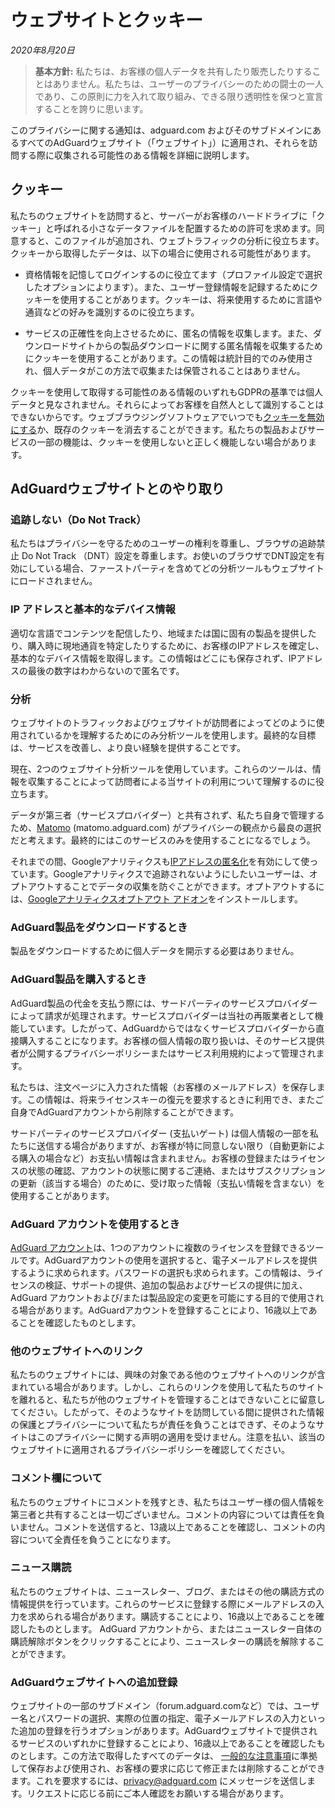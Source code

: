 # ウェブサイトとクッキー
*2020年8月20日*
> **基本方針:** 私たちは、お客様の個人データを共有したり販売したりすることはありません。私たちは、ユーザーのプライバシーのための闘士の一人であり、この原則に力を入れて取り組み、できる限り透明性を保つと宣言することを誇りに思います。

このプライバシーに関する通知は、adguard.com およびそのサブドメインにあるすべてのAdGuardウェブサイト（「ウェブサイト」）に適用され、それらを訪問する際に収集される可能性のある情報を詳細に説明します。

## クッキー

私たちのウェブサイトを訪問すると、サーバーがお客様のハードドライブに「クッキー」と呼ばれる小さなデータファイルを配置するための許可を求めます。同意すると、このファイルが追加され、ウェブトラフィックの分析に役立ちます。クッキーから取得したデータは、以下の場合に使用される可能性があります。

* 資格情報を記憶してログインするのに役立てます（プロファイル設定で選択したオプションによります）。また、ユーザー登録情報を記録するためにクッキーを使用することがあります。クッキーは、将来使用するために言語や通貨などの好みを識別するのに役立ちます。

* サービスの正確性を向上させるために、匿名の情報を収集します。また、ダウンロードサイトからの製品ダウンロードに関する匿名情報を収集するためにクッキーを使用することがあります。この情報は統計目的でのみ使用され、個人データがこの方法で収集または保管されることはありません。

クッキーを使用して取得する可能性のある情報のいずれもGDPRの基準では個人データと見なされません。それらによってお客様を自然人として識別することはできないからです。ウェブブラウジングソフトウェアでいつでも[クッキーを無効にする](http://www.wikihow.com/Disable-Cookies)か、既存のクッキーを消去することができます。私たちの製品およびサービスの一部の機能は、クッキーを使用しないと正しく機能しない場合があります。

## AdGuardウェブサイトとのやり取り

### 追跡しない（Do Not Track）

私たちはプライバシーを守るためのユーザーの権利を尊重し、ブラウザの追跡禁止 Do Not Track （DNT）設定を尊重します。お使いのブラウザでDNT設定を有効にしている場合、ファーストパーティを含めてどの分析ツールもウェブサイトにロードされません。

### IP アドレスと基本的なデバイス情報

適切な言語でコンテンツを配信したり、地域または国に固有の製品を提供したり、購入時に現地通貨を特定したりするために、お客様のIPアドレスを確定し、基本的なデバイス情報を取得します。この情報はどこにも保存されず、IPアドレスの最後の数字はわからないので匿名です。

### 分析

ウェブサイトのトラフィックおよびウェブサイトが訪問者によってどのように使用されているかを理解するためにのみ分析ツールを使用します。最終的な目標は、サービスを改善し、より良い経験を提供することです。

現在、2つのウェブサイト分析ツールを使用しています。これらのツールは、情報を収集することによって訪問者による当サイトの利用について理解するのに役立ちます。

データが第三者（サービスプロバイダー）と共有されず、私たち自身で管理するため、[Matomo](https://matomo.org) (matomo.adguard.com) がプライバシーの観点から最良の選択だと考えます。最終的にはこのサービスのみを使用することになるでしょう。

それまでの間、Googleアナリティクスも[IPアドレスの匿名化](https://support.google.com/analytics/answer/2763052?hl=en)を有効にして使っています。Googleアナリティクスで追跡されないようにしたいユーザーは、オプトアウトすることでデータの収集を防ぐことができます。オプトアウトするには、[Googleアナリティクスオプトアウト アドオン](https://tools.google.com/dlpage/gaoptout)をインストールします。

### AdGuard製品をダウンロードするとき

製品をダウンロードするために個人データを開示する必要はありません。

### AdGuard製品を購入するとき

AdGuard製品の代金を支払う際には、サードパーティのサービスプロバイダーによって請求が処理されます。サービスプロバイダーは当社の再販業者として機能しています。したがって、AdGuardからではなくサービスプロバイダーから直接購入することになります。お客様の個人情報の取り扱いは、そのサービス提供者が公開するプライバシーポリシーまたはサービス利用規約によって管理されます。

私たちは、注文ページに入力された情報（お客様のメールアドレス）を保存します。この情報は、将来ライセンスキーの復元を要求するときに利用でき、またご自身でAdGuardアカウントから削除することができます。

サードパーティのサービスプロバイダー (支払いゲート) は個人情報の一部を私たちに送信する場合がありますが、お客様が特に同意しない限り（自動更新による購入の場合など）お支払い情報は含まれません。お客様の登録またはライセンスの状態の確認、アカウントの状態に関するご連絡、またはサブスクリプションの更新（該当する場合）のために、受け取った情報（支払い情報を含まない）を使用することがあります。

### AdGuard アカウントを使用するとき

[AdGuard アカウント](https://adguard.com/account/login.html)は、1つのアカウントに複数のライセンスを登録できるツールです。AdGuardアカウントの使用を選択すると、電子メールアドレスを提供するように求められます。パスワードの選択も求められます。この情報は、ライセンスの検証、サポートの提供、追加の製品およびサービスの提供に加え、AdGuard アカウントおよび/または製品設定の変更を可能にする目的で使用される場合があります。AdGuardアカウントを登録することにより、16歳以上であることを確認したものとします。

### 他のウェブサイトへのリンク

私たちのウェブサイトには、興味の対象である他のウェブサイトへのリンクが含まれている場合があります。しかし、これらのリンクを使用して私たちのサイトを離れると、私たちが他のウェブサイトを管理することはできないことに留意してください。したがって、そのようなサイトを訪問している間に提供された情報の保護とプライバシーについて私たちが責任を負うことはできず、そのようなサイトはこのプライバシーに関する声明の適用を受けません。注意を払い、該当のウェブサイトに適用されるプライバシーポリシーを確認してください。

### コメント欄について

私たちのウェブサイトにコメントを残すとき、私たちはユーザー様の個人情報を第三者と共有することは一切ございません。コメントの内容については責任を負いません。コメントを送信すると、13歳以上であることを確認し、コメントの内容について全責任を負うことになります。

### ニュース購読

私たちのウェブサイトは、ニュースレター、ブログ、またはその他の購読方式の情報提供を行っています。これらのサービスに登録する際にメールアドレスの入力を求められる場合があります。購読することにより、16歳以上であることを確認したものとします。
AdGuard アカウントから、またはニュースレター自体の購読解除ボタンをクリックすることにより、ニュースレターの購読を解除することができます。

### AdGuardウェブサイトへの追加登録

ウェブサイトの一部のサブドメイン（forum.adguard.comなど）では、ユーザー名とパスワードの選択、実際の位置の指定、電子メールアドレスの入力といった追加の登録を行うオプションがあります。AdGuardウェブサイトで提供されるサービスのいずれかに登録することにより、16歳以上であることを確認したものとします。この方法で取得したすべてのデータは、 [一般的な注意事項](https://adguard.com/privacy.html)に準拠して保存および使用され、お客様の要求に応じて修正または削除することができます。これを要求するには、privacy@adguard.com にメッセージを送信します。リクエストに応じる前にご本人確認をお願いする場合があります。
